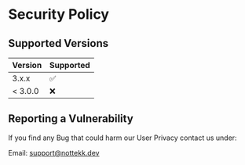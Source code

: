# Security Policy

## Supported Versions

| Version | Supported          |
|---------| ------------------ |
| 3.x.x   | :white_check_mark: |
| < 3.0.0 | :x:                |

## Reporting a Vulnerability

If you find any Bug that could harm our User Privacy contact us under:

Email: support@nottekk.dev
